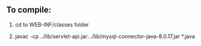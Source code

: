 ## To compile:
1) cd to WEB-INF/classes folder

2) javac -cp ../lib/servlet-api.jar:../lib/mysql-connector-java-8.0.17.jar *.java
